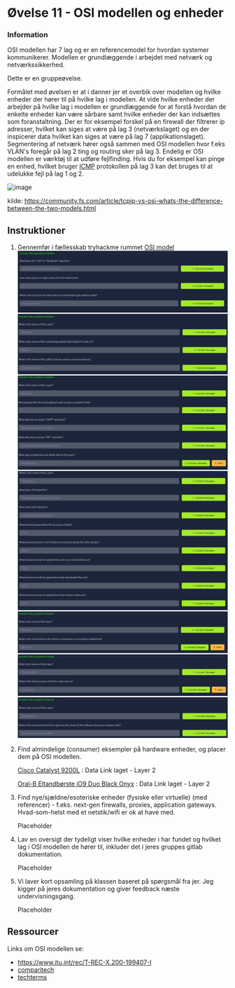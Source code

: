 # Øvelse 11 - OSI modellen og enheder

### Information
OSI modellen har 7 lag og er en referencemodel for hvordan systemer kommunikerer.
Modellen er grundlæggende i arbejdet med netværk og netværkssikkerhed.

Dette er en gruppeøvelse.

Formålet med øvelsen er at i danner jer et overbik over modellen og hvilke enheder der hører til på hvilke lag i modellen.
At vide hvilke enheder der arbejder på hvilke lag i modellen er grundlæggende for at forstå hvordan de enkelte enheder kan være sårbare samt hvilke enheder der kan indsættes som foranstaltning.
Der er for eksempel forskel på en firewall der filtrerer ip adresser, hvilket kan siges at være på lag 3 (netværkslaget) og en der inspicerer data hvilket kan siges at være på lag 7 (applikationslaget).
Segmentering af netværk hører også sammen med OSI modellen hvor f.eks VLAN's foregår på lag 2 ting og routing sker på lag 3.
Endelig er OSI modellen er værktøj til at udføre fejlfinding. Hvis du for eksempel kan pinge en enhed, hvilket bruger [ICMP](https://www.rfc-editor.org/rfc/rfc792) protokollen på lag 3 kan det bruges til at udelukke fejl på lag 1 og 2.

![image](../../../Images/ØvelsesBilleder/original-seven-layers-of-osi-model.png)

kilde: https://community.fs.com/article/tcpip-vs-osi-whats-the-difference-between-the-two-models.html

## Instruktioner

1. Gennemfør i fællesskab tryhackme rummet [OSI model](https://tryhackme.com/room/osimodelzi)
![alt image](../../../Images/ØvelsesBilleder/Netsec/Øvelse%2011/Screenshot%202025-02-19%20095419.png)
![alt image](../../../Images/ØvelsesBilleder/Netsec/Øvelse%2011/Screenshot%202025-02-19%20095507.png)
![alt image](../../../Images/ØvelsesBilleder/Netsec/Øvelse%2011/Screenshot%202025-02-19%20095652.png)
![alt image](../../../Images/ØvelsesBilleder/Netsec/Øvelse%2011/Screenshot%202025-02-19%20095838.png)
![alt image](../../../Images/ØvelsesBilleder/Netsec/Øvelse%2011/Screenshot%202025-02-19%20095936.png)
![alt image](../../../Images/ØvelsesBilleder/Netsec/Øvelse%2011/Screenshot%202025-02-19%20100102.png)
![alt image](../../../Images/ØvelsesBilleder/Netsec/Øvelse%2011/Screenshot%202025-02-19%20100144.png)

2. Find almindelige (consumer) eksempler på hardware enheder, og placer dem på OSI modellen.
    
    [Cisco Catalyst 9200L](https://www.proshop.dk/Switch/Cisco-Catalyst-9200L/3139718) : Data Link laget - Layer 2

    [Oral-B Eltandbørste iO9 Duo Black Onyx](https://www.proshop.dk/Eltandboerste/Oral-B-Eltandboerste-iO9-Duo-Black-Onyx-Rose-Quartz/3268077)  : Data Link laget - Layer 2

3. Find nye/sjældne/esoteriske enheder (fysiske eller virtuelle) (med referencer) - f.eks. next-gen firewalls, proxies, application gateways. Hvad-som-helst med et netstik/wifi er ok at have med.

    Placeholder

4. Lav en oversigt der tydeligt viser hvilke enheder i har fundet og hvilket lag i OSI modellen de hører til, inkluder det i jeres gruppes gitlab dokumentation.

    Placeholder

5. Vi laver kort opsamling på klassen baseret på spørgsmål fra jer.
Jeg kigger på jeres dokumentation og giver feedback næste undervisningsgang.

    Placeholder

## Ressourcer

Links om OSI modellen se:

- https://www.itu.int/rec/T-REC-X.200-199407-I
- [comparitech](https://www.comparitech.com/net-admin/osi-model-explained/)
- [techterms](https://www.youtube.com/watch?v=vv4y_uOneC0)